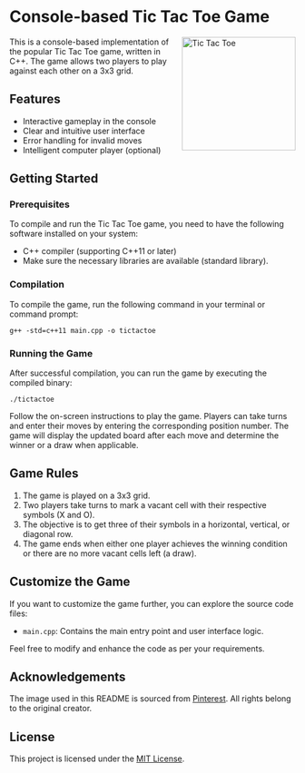 <h1> Console-based Tic Tac Toe Game </h1>

<img src="https://i.pinimg.com/originals/d0/60/76/d060769c9561391e5ab09286b03ecc79.jpg" alt="Tic Tac Toe" width="200" height="200" align="right">

This is a console-based implementation of the popular Tic Tac Toe game, written in C++. The game allows two players to play against each other on a 3x3 grid.

## Features

- Interactive gameplay in the console
- Clear and intuitive user interface
- Error handling for invalid moves
- Intelligent computer player (optional)

## Getting Started

### Prerequisites

To compile and run the Tic Tac Toe game, you need to have the following software installed on your system:

- C++ compiler (supporting C++11 or later)
- Make sure the necessary libraries are available (standard library).

### Compilation

To compile the game, run the following command in your terminal or command prompt:
```
g++ -std=c++11 main.cpp -o tictactoe
```

### Running the Game

After successful compilation, you can run the game by executing the compiled binary:

```
./tictactoe
```


Follow the on-screen instructions to play the game. Players can take turns and enter their moves by entering the corresponding position number. The game will display the updated board after each move and determine the winner or a draw when applicable.

## Game Rules

1. The game is played on a 3x3 grid.
2. Two players take turns to mark a vacant cell with their respective symbols (X and O).
3. The objective is to get three of their symbols in a horizontal, vertical, or diagonal row.
4. The game ends when either one player achieves the winning condition or there are no more vacant cells left (a draw).

## Customize the Game

If you want to customize the game further, you can explore the source code files:

- `main.cpp`: Contains the main entry point and user interface logic.

Feel free to modify and enhance the code as per your requirements.

## Acknowledgements

The image used in this README is sourced from [Pinterest](https://i.pinimg.com/originals/d0/60/76/d060769c9561391e5ab09286b03ecc79.jpg). All rights belong to the original creator.

## License

This project is licensed under the [MIT License](LICENSE).

